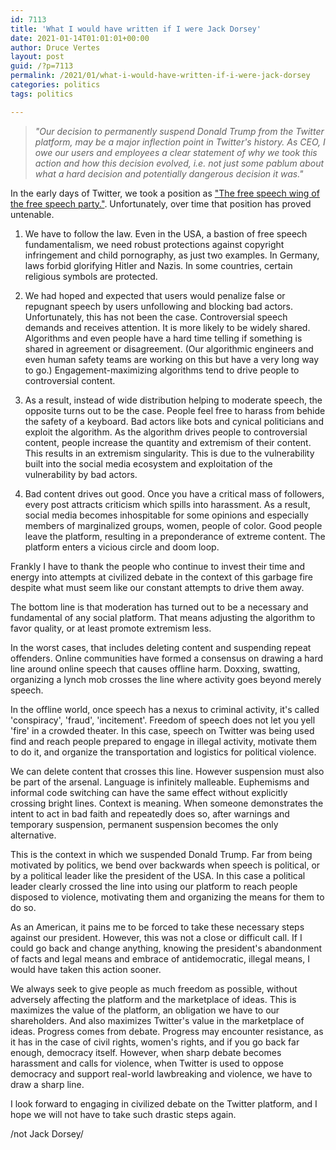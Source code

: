 ```yaml
---
id: 7113
title: 'What I would have written if I were Jack Dorsey'
date: 2021-01-14T01:01:01+00:00
author: Druce Vertes
layout: post
guid: /?p=7113
permalink: /2021/01/what-i-would-have-written-if-i-were-jack-dorsey
categories: politics
tags: politics

---
```

> *"Our decision to permanently suspend Donald Trump from the Twitter platform, may be a major inflection point in Twitter's history. As CEO, I owe our users and employees a clear statement of why we took this action and how this decision evolved, i.e. not just some pablum about what a hard decision and potentially dangerous decision it was."*
<!--more-->

In the early days of Twitter, we took a position as ["The free speech wing of the free speech party."](https://www.eff.org/deeplinks/2014/05/twitter-steps-down-free-speech-party). Unfortunately, over time that position has proved untenable.

1. We have to follow the law. Even in the USA, a bastion of free speech fundamentalism, we need robust protections against copyright infringement and child pornography, as just two examples. In Germany, laws forbid glorifying Hitler and Nazis. In some countries, certain religious symbols are protected.

2. We had hoped and expected that users would penalize false or repugnant speech by users unfollowing and blocking bad actors. Unfortunately, this has not been the case. Controversial speech demands and receives attention. It is more likely to be widely shared. Algorithms and even people have a hard time telling if something is shared in agreement or disagreement. (Our algorithmic engineers and even human safety teams are working on this but have a very long way to go.) Engagement-maximizing algorithms tend to drive people to controversial content.

3. As a result, instead of wide distribution helping to moderate speech, the opposite turns out to be the case. People feel free to harass from behide the safety of a keyboard. Bad actors like bots and cynical politicians and exploit the algorithm. As the algorithm drives people to controversial content, people increase the quantity and extremism of their content. This results in an extremism singularity. This is due to the vulnerability built into the social media ecosystem and exploitation of the vulnerability by bad actors.

4. Bad content drives out good. Once you have a critical mass of followers, every post attracts criticism which spills into harassment. As a result, social media becomes inhospitable for some opinions and especially members of marginalized groups, women, people of color. Good people leave the platform, resulting in a preponderance of extreme content. The platform enters a vicious circle and doom loop.

Frankly I have to thank the people who continue to invest their time and energy into attempts at civilized debate in the context of this garbage fire despite what must seem like our constant attempts to drive them away.

The bottom line is that moderation has turned out to be a necessary and fundamental of any social platform. That means adjusting the algorithm to favor quality, or at least promote extremism less. 

In the worst cases, that includes deleting content and suspending repeat offenders. Online communities have formed a consensus on drawing a hard line around online speech that causes offline harm. Doxxing, swatting, organizing a lynch mob crosses the line where activity goes beyond merely speech. 

In the offline world, once speech has a nexus to criminal activity, it's called 'conspiracy', 'fraud', 'incitement'. Freedom of speech does not let you yell 'fire' in a crowded theater. In this case, speech on Twitter was being used find and reach people prepared to engage in illegal activity, motivate them to do it, and organize the transportation and logistics for political violence.

We can delete content that crosses this line. However suspension must also be part of the arsenal. Language is infinitely malleable. Euphemisms and informal code switching can have the same effect without explicitly crossing bright lines. Context is meaning. When someone demonstrates the intent to act in bad faith and repeatedly does so, after warnings and temporary suspension, permanent suspension becomes the only alternative.

This is the context in which we suspended Donald Trump. Far from being motivated by politics, we bend over backwards when speech is political, or by a political leader like the president of the USA. In this case a political leader clearly crossed the line into using our platform to reach people disposed to violence, motivating them and organizing the means for them to do so.

As an American, it pains me to be forced to take these necessary steps against our president. However, this was not a close or difficult call. If I could go back and change anything, knowing the president's abandonment of facts and legal means and embrace of antidemocratic, illegal means, I would have taken this action sooner.

We always seek to give people as much freedom as possible, without adversely affecting the platform and the marketplace of ideas. This is maximizes the value of the platform, an obligation we have to our shareholders. And also maximizes Twitter's value in the marketplace of ideas. Progress comes from debate. Progress may encounter resistance, as it has in the case of civil rights, women's rights, and if you go back far enough, democracy itself. However, when sharp debate becomes harassment and calls for violence, when Twitter is used to oppose democracy and support real-world lawbreaking and violence, we have to draw a sharp line.

I  look forward to engaging in civilized debate on the Twitter platform, and I hope we will not have to take such drastic steps again.

/not Jack Dorsey/



